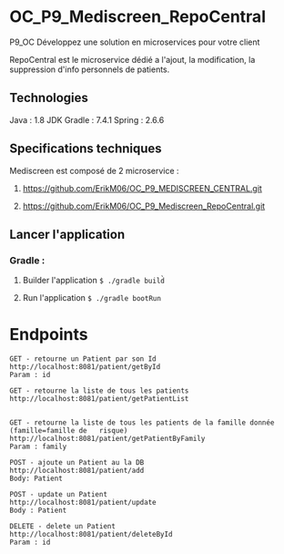 # OC_P9_Mediscreen_RepoCentral

P9_OC Développez une solution en microservices pour votre client

RepoCentral est le microservice dédié a l'ajout, la modification, la suppression d'info personnels de patients.

## Technologies
Java : 1.8 JDK
Gradle : 7.4.1
Spring : 2.6.6

## Specifications techniques
Mediscreen est composé de 2 microservice :

1. https://github.com/ErikM06/OC_P9_MEDISCREEN_CENTRAL.git

2. https://github.com/ErikM06/OC_P9_Mediscreen_RepoCentral.git

## Lancer l'application

### Gradle :
1. Builder l'application
`$ ./gradle build̀`

2. Run l'application
`$ ./gradle bootRun`

# Endpoints 

    GET - retourne un Patient par son Id 
    http://localhost:8081/patient/getById
    Param : id

    GET - retourne la liste de tous les patients
    http://localhost:8081/patient/getPatientList


    GET - retourne la liste de tous les patients de la famille donnée (famille=famille de   risque)
    http://localhost:8081/patient/getPatientByFamily
    Param : family

    POST - ajoute un Patient au la DB
    http://localhost:8081/patient/add
    Body: Patient

    POST - update un Patient 
    http://localhost:8081/patient/update
    Body : Patient
    
    DELETE - delete un Patient 
    http://localhost:8081/patient/deleteById
    Param : id



